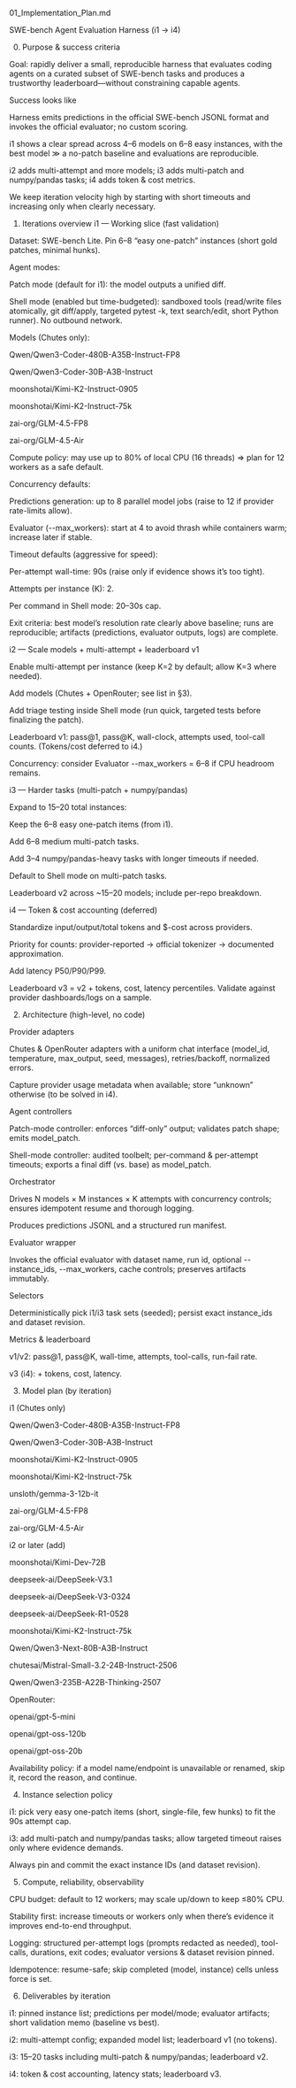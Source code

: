 01_Implementation_Plan.md

SWE-bench Agent Evaluation Harness (i1 → i4)

0) Purpose & success criteria

Goal: rapidly deliver a small, reproducible harness that evaluates coding agents on a curated subset of SWE-bench tasks and produces a trustworthy leaderboard—without constraining capable agents.

Success looks like

Harness emits predictions in the official SWE-bench JSONL format and invokes the official evaluator; no custom scoring.

i1 shows a clear spread across 4–6 models on 6–8 easy instances, with the best model ≫ a no-patch baseline and evaluations are reproducible.

i2 adds multi-attempt and more models; i3 adds multi-patch and numpy/pandas tasks; i4 adds token & cost metrics.

We keep iteration velocity high by starting with short timeouts and increasing only when clearly necessary.

1) Iterations overview
i1 — Working slice (fast validation)

Dataset: SWE-bench Lite. Pin 6–8 “easy one-patch” instances (short gold patches, minimal hunks).

Agent modes:

Patch mode (default for i1): the model outputs a unified diff.

Shell mode (enabled but time-budgeted): sandboxed tools (read/write files atomically, git diff/apply, targeted pytest -k, text search/edit, short Python runner). No outbound network.

Models (Chutes only):

Qwen/Qwen3-Coder-480B-A35B-Instruct-FP8

Qwen/Qwen3-Coder-30B-A3B-Instruct

moonshotai/Kimi-K2-Instruct-0905

moonshotai/Kimi-K2-Instruct-75k

zai-org/GLM-4.5-FP8

zai-org/GLM-4.5-Air

Compute policy: may use up to 80% of local CPU (16 threads) ⇒ plan for 12 workers as a safe default.

Concurrency defaults:

Predictions generation: up to 8 parallel model jobs (raise to 12 if provider rate-limits allow).

Evaluator (--max_workers): start at 4 to avoid thrash while containers warm; increase later if stable.

Timeout defaults (aggressive for speed):

Per-attempt wall-time: 90s (raise only if evidence shows it’s too tight).

Attempts per instance (K): 2.

Per command in Shell mode: 20–30s cap.

Exit criteria: best model’s resolution rate clearly above baseline; runs are reproducible; artifacts (predictions, evaluator outputs, logs) are complete.

i2 — Scale models + multi-attempt + leaderboard v1

Enable multi-attempt per instance (keep K=2 by default; allow K=3 where needed).

Add models (Chutes + OpenRouter; see list in §3).

Add triage testing inside Shell mode (run quick, targeted tests before finalizing the patch).

Leaderboard v1: pass@1, pass@K, wall-clock, attempts used, tool-call counts. (Tokens/cost deferred to i4.)

Concurrency: consider Evaluator --max_workers = 6–8 if CPU headroom remains.

i3 — Harder tasks (multi-patch + numpy/pandas)

Expand to 15–20 total instances:

Keep the 6–8 easy one-patch items (from i1).

Add 6–8 medium multi-patch tasks.

Add 3–4 numpy/pandas-heavy tasks with longer timeouts if needed.

Default to Shell mode on multi-patch tasks.

Leaderboard v2 across ~15–20 models; include per-repo breakdown.

i4 — Token & cost accounting (deferred)

Standardize input/output/total tokens and $-cost across providers.

Priority for counts: provider-reported → official tokenizer → documented approximation.

Add latency P50/P90/P99.

Leaderboard v3 = v2 + tokens, cost, latency percentiles. Validate against provider dashboards/logs on a sample.

2) Architecture (high-level, no code)

Provider adapters

Chutes & OpenRouter adapters with a uniform chat interface (model_id, temperature, max_output, seed, messages), retries/backoff, normalized errors.

Capture provider usage metadata when available; store “unknown” otherwise (to be solved in i4).

Agent controllers

Patch-mode controller: enforces “diff-only” output; validates patch shape; emits model_patch.

Shell-mode controller: audited toolbelt; per-command & per-attempt timeouts; exports a final diff (vs. base) as model_patch.

Orchestrator

Drives N models × M instances × K attempts with concurrency controls; ensures idempotent resume and thorough logging.

Produces predictions JSONL and a structured run manifest.

Evaluator wrapper

Invokes the official evaluator with dataset name, run id, optional --instance_ids, --max_workers, cache controls; preserves artifacts immutably.

Selectors

Deterministically pick i1/i3 task sets (seeded); persist exact instance_ids and dataset revision.

Metrics & leaderboard

v1/v2: pass@1, pass@K, wall-time, attempts, tool-calls, run-fail rate.

v3 (i4): + tokens, cost, latency.

3) Model plan (by iteration)

i1 (Chutes only)

Qwen/Qwen3-Coder-480B-A35B-Instruct-FP8

Qwen/Qwen3-Coder-30B-A3B-Instruct

moonshotai/Kimi-K2-Instruct-0905

moonshotai/Kimi-K2-Instruct-75k

unsloth/gemma-3-12b-it

zai-org/GLM-4.5-FP8

zai-org/GLM-4.5-Air

i2 or later (add)

moonshotai/Kimi-Dev-72B

deepseek-ai/DeepSeek-V3.1

deepseek-ai/DeepSeek-V3-0324

deepseek-ai/DeepSeek-R1-0528

moonshotai/Kimi-K2-Instruct-75k

Qwen/Qwen3-Next-80B-A3B-Instruct

chutesai/Mistral-Small-3.2-24B-Instruct-2506

Qwen/Qwen3-235B-A22B-Thinking-2507

OpenRouter:

openai/gpt-5-mini

openai/gpt-oss-120b

openai/gpt-oss-20b

Availability policy: if a model name/endpoint is unavailable or renamed, skip it, record the reason, and continue.

4) Instance selection policy

i1: pick very easy one-patch items (short, single-file, few hunks) to fit the 90s attempt cap.

i3: add multi-patch and numpy/pandas tasks; allow targeted timeout raises only where evidence demands.

Always pin and commit the exact instance IDs (and dataset revision).

5) Compute, reliability, observability

CPU budget: default to 12 workers; may scale up/down to keep ≤80% CPU.

Stability first: increase timeouts or workers only when there’s evidence it improves end-to-end throughput.

Logging: structured per-attempt logs (prompts redacted as needed), tool-calls, durations, exit codes; evaluator versions & dataset revision pinned.

Idempotence: resume-safe; skip completed (model, instance) cells unless force is set.

6) Deliverables by iteration

i1: pinned instance list; predictions per model/mode; evaluator artifacts; short validation memo (baseline vs best).

i2: multi-attempt config; expanded model list; leaderboard v1 (no tokens).

i3: 15–20 tasks including multi-patch & numpy/pandas; leaderboard v2.

i4: token & cost accounting, latency stats; leaderboard v3.